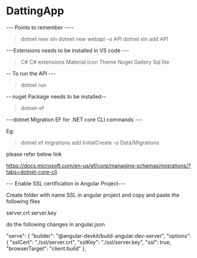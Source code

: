 # DattingApp

--- Points to remember ----

> dotnet new sln
> dotnet new webapi -o API
> dotnet sln add API


---Extensions needs to be installed in VS code ---
> C#
> C# extensions
> Material Icon Theme
> Nuget Gallery
> Sql lite

-- To run the API ---
> dotnet run

-- nuget Package needs to be installed--
> dotnet-ef

---dotnet Migration EF for .NET core CLI commands ---

Eg: 
> dotnet ef migrations add InitialCreate -o Data/Migrations

 please refer below link
 
 https://docs.microsoft.com/en-us/ef/core/managing-schemas/migrations/?tabs=dotnet-core-cli
 
 --- Enable SSL certification in Angular Project---
 
  Create folder with name SSL in angular project
  and copy and paste the following files
  
  server.crt
  server.key
  
  do the following changes in angular.json
  
  "serve": {
          "builder": "@angular-devkit/build-angular:dev-server",
          "options": {
            "sslCert": "./ssl/server.crt",
            "sslKey": "./ssl/server.key",
            "ssl": true,
            "browserTarget": "client:build"
          },
  
  
